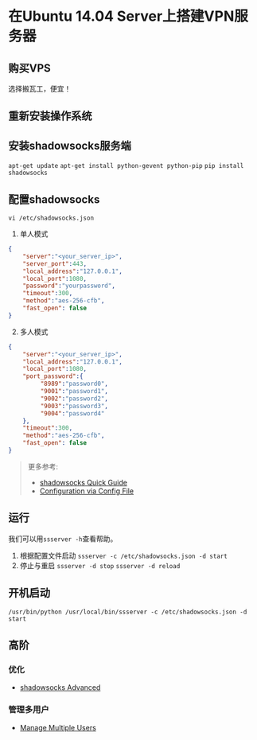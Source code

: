 # 在Ubuntu 14.04 Server上搭建VPN服务器

## 购买VPS
选择搬瓦工，便宜！

## 重新安装操作系统


## 安装shadowsocks服务端
`apt-get update`
`apt-get install python-gevent python-pip`
`pip install shadowsocks`

## 配置shadowsocks
`vi /etc/shadowsocks.json`

1. 单人模式
```json
{
    "server":"<your_server_ip>",
    "server_port":443,
    "local_address":"127.0.0.1",
    "local_port":1080,
    "password":"yourpassword",
    "timeout":300,
    "method":"aes-256-cfb",
    "fast_open": false
}
```

2. 多人模式
```json
{
    "server":"<your_server_ip>",
    "local_address":"127.0.0.1",
    "local_port":1080,
    "port_password":{
         "8989":"password0",
         "9001":"password1",
         "9002":"password2",
         "9003":"password3",
         "9004":"password4"
    },
    "timeout":300,
    "method":"aes-256-cfb",
    "fast_open": false
}
```
> 更多参考: 
> * [shadowsocks Quick Guide](https://shadowsocks.org/en/config/quick-guide.html)
> * [Configuration via Config File](https://github.com/shadowsocks/shadowsocks/wiki/Configuration-via-Config-File)

## 运行
我们可以用`ssserver -h`查看帮助。
1. 根据配置文件启动
`ssserver -c /etc/shadowsocks.json -d start`
2. 停止与重启
`ssserver -d stop`
`ssserver -d reload`

## 开机启动
`/usr/bin/python /usr/local/bin/ssserver -c /etc/shadowsocks.json -d start
`

## 高阶
### 优化
* [shadowsocks Advanced](https://shadowsocks.org/en/config/advanced.html)

### 管理多用户
* [Manage Multiple Users](https://github.com/shadowsocks/shadowsocks/wiki/Manage-Multiple-Users)